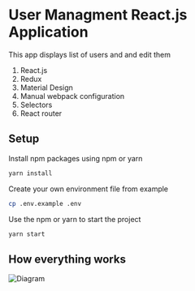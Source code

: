 # User Managment React.js Application

This app displays list of users and and edit them

1. React.js
2. Redux
3. Material Design
4. Manual webpack configuration
5. Selectors
6. React router

## Setup

Install npm packages using npm or yarn

```bash
yarn install
```

Create your own environment file from example

```bash
cp .env.example .env
```
Use the npm or yarn to start the project

```bash
yarn start
```

## How everything works
![Diagram](https://i.ibb.co/QK63Wp0/react-app-flow.png)
